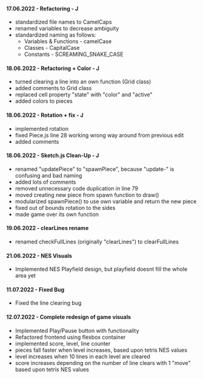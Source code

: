 #### 17.06.2022 - Refactoring - J

-   standardized file names to CamelCaps
-   renamed variables to decrease ambiguity
-   standardized naming as follows:
    -   Variables & Functions - camelCase
    -   Classes - CapitalCase
    -   Constants - SCREAMING_SNAKE_CASE

#### 18.06.2022 - Refactoring + Color - J

-   turned clearing a line into an own function (Grid class)
-   added comments to Grid class
-   replaced cell property "state" with "color" and "active"
-   added colors to pieces

#### 18.06.2022 - Rotation + fix - J

-   implemented rotation
-   fixed Piece.js line 28 working wrong way around from previous edit
-   added comments

#### 18.06.2022 - Sketch.js Clean-Up - J

-   renamed "updatePiece" to "spawnPiece", because "update-" is confusing and bad naming
-   added lots of comments
-   removed unnecessary code duplication in line 79
-   moved creating new piece from spawn function to draw()
-   modularized spawnPiece() to use own variable and return the new piece
-   fixed out of bounds rotation to the sides
-   made game over its own function

#### 19.06.2022 - clearLines rename

-   renamed checkFullLines (originally "clearLines") to clearFullLines

#### 21.06.2022 - NES Visuals

-   Implemented NES Playfield design, but playfield doesnt fill the whole area yet

#### 11.07.2022 - Fixed Bug

-   Fixed the line clearing bug

#### 12.07.2022 - Complete redesign of game visuals

-   Implemented Play/Pause button with functionality
-   Refactored frontend using flexbox container
-   implemented score, level, line counter
-   pieces fall faster when level increases, based upon tetris NES values
-   level increases when 10 lines in each level are cleared
-   score increases depending on the number of line clears with 1 "move" based upon tetris NES values
